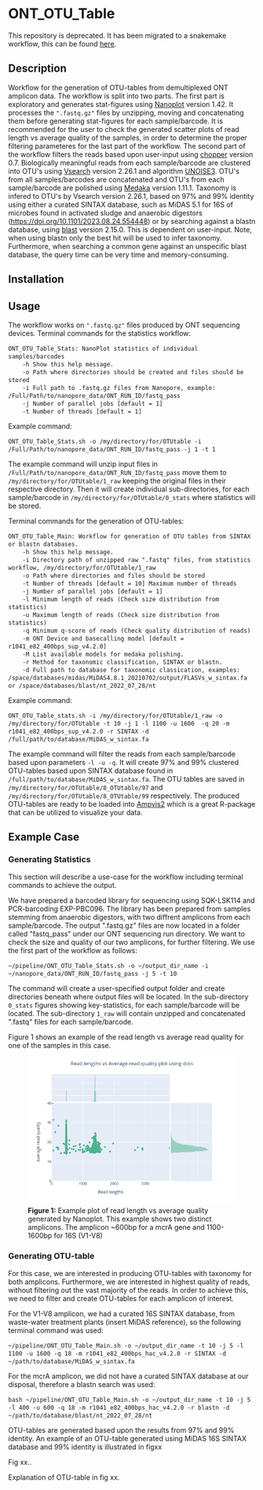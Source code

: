 # ONT_OTU_Table
This repository is deprecated. It has been migrated to a snakemake workflow, this can be found [here](https://github.com/MathiasEskildsen/ONT-AmpSeq). 

## Description
Workflow for the generation of OTU-tables from demultiplexed ONT amplicon data.
The workflow is split into two parts. 
The first part is exploratory and generates stat-figures using [Nanoplot](https://github.com/wdecoster/NanoPlot) version 1.42. It processes the ``` ".fastq.gz" ``` files by unzipping, moving and concatenating them before generating stat-figures for each sample/barcode.
It is recommended for the user to check the generated scatter plots of read length vs average quality of the samples, in order to determine the proper filtering parameteres for the last part of the workflow.
The second part of the workflow filters the reads based upon user-input using [chopper](https://github.com/wdecoster/chopper) version 0.7.
Biologically meaningful reads from each sample/barcode are clustered into OTU's using [Vsearch](https://github.com/torognes/vsearch) version 2.26.1 and algorithm [UNOISE3](https://doi.org/10.1093/bioinformatics/btv401).
OTU's from all samples/barcodes are concatenated and OTU's from each sample/barcode are polished using [Medaka](https://github.com/nanoporetech/medaka) version 1.11.1.
Taxonomy is infered to OTU's by Vsearch version 2.26.1, based on 97% and 99% identity using either a curated SINTAX database, such as MiDAS 5.1 for 16S of microbes found in activated sludge and anaerobic digestors (https://doi.org/10.1101/2023.08.24.554448) or by searching against a blastn database, using [blast](https://blast.ncbi.nlm.nih.gov/doc/blast-help/) version 2.15.0. This is dependent on user-input. Note, when using blastn only the best hit will be used to infer taxonomy. Furthermore, when searching a common gene against an unspecific blast database, the query time can be very time and memory-consuming.

## Installation 

## Usage
The workflow works on ``` ".fastq.gz" ``` files produced by ONT sequencing devices.
Terminal commands for the statistics workflow:
``` 
ONT_OTU_Table_Stats: NanoPlot statistics of individual samples/barcodes
    -h Show this help message.
    -o Path where directories should be created and files should be stored
    -i Full path to .fastq.gz files from Nanopore, example: /Full/Path/to/nanopore_data/ONT_RUN_ID/fastq_pass  
    -j Number of parallel jobs [default = 1]
    -t Number of threads [default = 1]
```
Example command:
   
``` 
ONT_OTU_Table_Stats.sh -o /my/directory/for/OTUtable -i /Full/Path/to/nanopore_data/ONT_RUN_ID/fastq_pass -j 1 -t 1
```
   
The example command will unzip input files in ``` /Full/Path/to/nanopore_data/ONT_RUN_ID/fastq_pass ``` move them to ``` /my/directory/for/OTUtable/1_raw ``` keeping the original files in their respective directory. Then it will create individual sub-directories, for each sample/barcode in ``` /my/directory/for/OTUtable/0_stats ``` where statistics will be stored.

Terminal commands for the generation of OTU-tables:
``` 
ONT_OTU_Table_Main: Workflow for generation of OTU tables from SINTAX or blastn databases.
    -h Show this help message.
    -i Directory path of unzipped raw ".fastq" files, from statistics workflow, /my/directory/for/OTUtable/1_raw
    -o Path where directories and files should be stored
    -t Number of threads [default = 10] Maximum number of threads
    -j Number of parallel jobs [default = 1]
    -l Minimum length of reads (Check size distribution from statistics)
    -u Maximum length of reads (Check size distribution from statistics)
    -q Minimum q-score of reads (Check quality distribution of reads)
    -m ONT Device and basecalling model [default = r1041_e82_400bps_sup_v4.2.0]
    -M List available models for medaka polishing.
    -r Method for taxonomic classification, SINTAX or blastn.
    -d Full path to database for taxonomic classication, examples: /space/databases/midas/MiDAS4.8.1_20210702/output/FLASVs_w_sintax.fa or /space/databases/blast/nt_2022_07_28/nt
```
Example command:
```
ONT_OTU_Table_stats.sh -i /my/directory/for/OTUtable/1_raw -o /my/directory/for/OTUtable -t 10 -j 1 -l 1100 -u 1600  -q 20 -m r1041_e82_400bps_sup_v4.2.0 -r SINTAX -d /full/path/to/database/MiDAS_w_sintax.fa  
```
The example command will filter the reads from each sample/barcode based upon parameters ``` -l -u -q ```. It will create 97% and 99% clustered OTU-tables based upon SINTAX database found in ``` /full/path/to/database/MiDAS_w_sintax.fa ```. The OTU tables are saved in ``` /my/directory/for/OTUtable/8_OTUtable/97 ``` and ``` /my/directory/for/OTUtable/8_OTUtable/99 ``` respectively. The produced OTU-tables are ready to be loaded into [Ampvis2](https://kasperskytte.github.io/ampvis2/index.html) which is a great R-package that can be utilized to visualize your data. 


## Example Case
### Generating Statistics
This section will describe a use-case for the workflow including terminal commands to achieve the output. 

We have prepared a barcoded library for sequencing using SQK-LSK114 and PCR-barcoding EXP-PBC096. The library has been prepared from samples stemming from anaerobic digestors, with two diffrent amplicons from each sample/barcode.
The output ".fastq.gz" files are now located in a folder called "fastq_pass" under our ONT sequencing run directory.
We want to check the size and quality of our two amplicons, for further filtering.
We use the first part of the workflow as follows:

```
~/pipeline/ONT_OTU_Table_Stats.sh -o ~/output_dir_name -i ~/nanopore_data/ONT_RUN_ID/fastq_pass -j 5 -t 10
```
The command will create a user-specified output folder and create directories beneath where output files will be located.
In the sub-directory ``` 0_stats ``` figures showing key-statistics, for each sample/barcode will be located. The sub-directory ``` 1_raw ``` will contain unzipped and concatenated ".fastq" files for each sample/barcode.

Figure 1 shows an example of the read length vs average read quality for one of the samples in this case.
<figure id="figref-nanoplot">
  <img src="Example_Figures/Nanoplot - example.png">
  <figcaption>
  <strong>Figure 1:</strong> Example plot of read length vs average quality generated by Nanoplot. This example shows two distinct amplicons. The amplicon ~600bp for a mcrA gene and 1100-1600bp for 16S (V1-V8) 
  </figcaption>
</figure>


### Generating OTU-table
For this case, we are interested in producing OTU-tables with taxonomy for both amplicons. Furthermore, we are interested in highest quality of reads, without filtering out the vast majority of the reads. In order to achieve this, we need to filter and create OTU-tables for each amplicon of interest.

For the V1-V8 amplicon, we had a curated 16S SINTAX database, from waste-water treatment plants (insert MiDAS reference), so the following terminal command was used:

```
~/pipeline/ONT_OTU_Table_Main.sh -o ~/output_dir_name -t 10 -j 5 -l 1100 -u 1600 -q 18 -m r1041_e82_400bps_hac_v4.2.0 -r SINTAX -d ~/path/to/database/MiDAS_w_sintax.fa
```

For the mcrA amplicon, we did not have a curated SINTAX database at our disposal, therefore a blastn search was used:

```
bash ~/pipeline/ONT_OTU_Table_Main.sh -o ~/output_dir_name -t 10 -j 5 -l 400 -u 600 -q 18 -m r1041_e82_400bps_hac_v4.2.0 -r blastn -d ~/path/to/database/blast/nt_2022_07_28/nt
```


OTU-tables are generated based upon the results from 97% and 99% identity.
An example of an OTU-table generated using MiDAS 16S SINTAX database and 99% identity is illustrated in figxx

Fig xx..


Explanation of OTU-table in fig xx.




